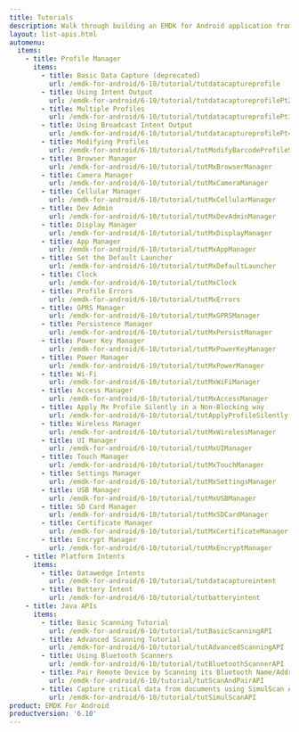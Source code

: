 ```yaml
---
title: Tutorials
description: Walk through building an EMDK for Android application from the ground up with one of the following tutorials. Each tutorial includes step by step instructions and associate code.
layout: list-apis.html
automenu:
  items:
    - title: Profile Manager
      items:
        - title: Basic Data Capture (deprecated)
          url: /emdk-for-android/6-10/tutorial/tutdatacaptureprofile
        - title: Using Intent Output
          url: /emdk-for-android/6-10/tutorial/tutdatacaptureprofilePt2
        - title: Multiple Profiles
          url: /emdk-for-android/6-10/tutorial/tutdatacaptureprofilePt3
        - title: Using Broadcast Intent Output
          url: /emdk-for-android/6-10/tutorial/tutdatacaptureprofilePt4
        - title: Modifying Profiles
          url: /emdk-for-android/6-10/tutorial/tutModifyBarcodeProfileSettings
        - title: Browser Manager
          url: /emdk-for-android/6-10/tutorial/tutMxBrowserManager
        - title: Camera Manager
          url: /emdk-for-android/6-10/tutorial/tutMxCameraManager
        - title: Cellular Manager
          url: /emdk-for-android/6-10/tutorial/tutMxCellularManager
        - title: Dev Admin
          url: /emdk-for-android/6-10/tutorial/tutMxDevAdminManager
        - title: Display Manager
          url: /emdk-for-android/6-10/tutorial/tutMxDisplayManager
        - title: App Manager
          url: /emdk-for-android/6-10/tutorial/tutMxAppManager
        - title: Set the Default Launcher
          url: /emdk-for-android/6-10/tutorial/tutMxDefaultLauncher
        - title: Clock
          url: /emdk-for-android/6-10/tutorial/tutMxClock
        - title: Profile Errors
          url: /emdk-for-android/6-10/tutorial/tutMxErrors
        - title: GPRS Manager
          url: /emdk-for-android/6-10/tutorial/tutMxGPRSManager
        - title: Persistence Manager
          url: /emdk-for-android/6-10/tutorial/tutMxPersistManager
        - title: Power Key Manager
          url: /emdk-for-android/6-10/tutorial/tutMxPowerKeyManager
        - title: Power Manager
          url: /emdk-for-android/6-10/tutorial/tutMxPowerManager
        - title: Wi-Fi
          url: /emdk-for-android/6-10/tutorial/tutMxWiFiManager
        - title: Access Manager
          url: /emdk-for-android/6-10/tutorial/tutMxAccessManager
        - title: Apply Mx Profile Silently in a Non-Blocking way
          url: /emdk-for-android/6-10/tutorial/tutApplyProfileSilently
        - title: Wireless Manager
          url: /emdk-for-android/6-10/tutorial/tutMxWirelessManager
        - title: UI Manager
          url: /emdk-for-android/6-10/tutorial/tutMxUIManager
        - title: Touch Manager
          url: /emdk-for-android/6-10/tutorial/tutMxTouchManager
        - title: Settings Manager
          url: /emdk-for-android/6-10/tutorial/tutMxSettingsManager
        - title: USB Manager
          url: /emdk-for-android/6-10/tutorial/tutMxUSBManager
        - title: SD Card Manager
          url: /emdk-for-android/6-10/tutorial/tutMxSDCardManager
        - title: Certificate Manager
          url: /emdk-for-android/6-10/tutorial/tutMxCertificateManager
        - title: Encrypt Manager
          url: /emdk-for-android/6-10/tutorial/tutMxEncryptManager
    - title: Platform Intents
      items:
        - title: Datawedge Intents
          url: /emdk-for-android/6-10/tutorial/tutdatacaptureintent
        - title: Battery Intent
          url: /emdk-for-android/6-10/tutorial/tutbatteryintent
    - title: Java APIs
      items:
        - title: Basic Scanning Tutorial
          url: /emdk-for-android/6-10/tutorial/tutBasicScanningAPI
        - title: Advanced Scanning Tutorial
          url: /emdk-for-android/6-10/tutorial/tutAdvancedScanningAPI
        - title: Using Bluetooth Scanners
          url: /emdk-for-android/6-10/tutorial/tutBluetoothScannerAPI
        - title: Pair Remote Device by Scanning its Bluetooth Name/Address
          url: /emdk-for-android/6-10/tutorial/tutScanAndPairAPI
        - title: Capture critical data from documents using SimulScan API
          url: /emdk-for-android/6-10/tutorial/tutSimulScanAPI
product: EMDK For Android
productversion: '6.10'
---
```



















